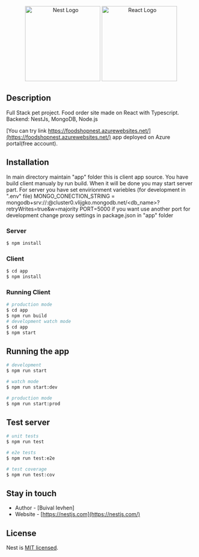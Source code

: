 <p align="center">
  <span><a href="http://nestjs.com/" target="blank"><img src="https://nestjs.com/img/logo-small.svg" width="200" alt="Nest Logo" /></a>
  <a href="http://react.dev/" target="blank"><img src=" https:/react.dev/commons/a/a7/React-icon.svg" width="200" alt="React Logo" /></a>
 </span>
</p>

## Description

Full Stack pet project.
Food order site made on React with Typescript.
Backend: NestJs, MongoDB, Node.js

[You can try link https://foodshopnest.azurewebsites.net/](https://foodshopnest.azurewebsites.net/) app deployed on Azure portal(free account).

## Installation

In main directory maintain "app" folder this is client app source.
You have build client manualy by run build. When it will be done you may start server part.
For server you have set envirionment variebles (for development in ".env" file)
MONGO_CONECTION_STRING = mongodb+srv://<login>:<password>@cluster0.vlijgko.mongodb.net/<db_name>?retryWrites=true&w=majority
PORT=5000
if you want use another port for development change proxy settings in package.json in "app" folder

### Server

```bash
$ npm install
```

### Client

```bash
$ cd app
$ npm install
```

### Running Client

```bash
# production mode
$ cd app
$ npm run build
# development watch mode
$ cd app
$ npm start
```

## Running the app

```bash
# development
$ npm run start

# watch mode
$ npm run start:dev

# production mode
$ npm run start:prod
```

## Test server

```bash
# unit tests
$ npm run test

# e2e tests
$ npm run test:e2e

# test coverage
$ npm run test:cov
```

## Stay in touch

- Author - [Buival Ievhen]
- Website - [https://nestjs.com](https://nestjs.com/)

## License

Nest is [MIT licensed](LICENSE).
